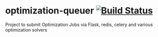 # optimization-queuer [![Build Status](https://travis-ci.org/pjhamilton4/optimization-queuer.svg?branch=master)](https://travis-ci.org/pjhamilton4/optimization-queuer)
Project to submit Optimization Jobs via Flask, redis, celery and various optimization solvers
